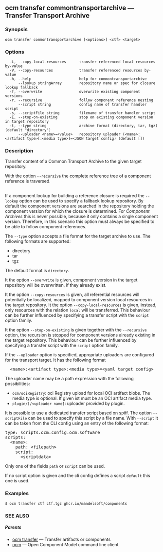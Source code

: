 ## ocm transfer commontransportarchive &mdash; Transfer Transport Archive

### Synopsis

```
ocm transfer commontransportarchive [<options>] <ctf> <target>
```

### Options

```
  -L, --copy-local-resources      transfer referenced local resources by-value
  -V, --copy-resources            transfer referenced resources by-value
  -h, --help                      help for commontransportarchive
      --lookup stringArray        repository name or spec for closure lookup fallback
  -f, --overwrite                 overwrite existing component versions
  -r, --recursive                 follow component reference nesting
      --script string             config name of transfer handler script
  -s, --scriptFile string         filename of transfer handler script
  -E, --stop-on-existing          stop on existing component version in target repository
  -t, --type string               archive format (directory, tar, tgz) (default "directory")
      --uploader <name>=<value>   repository uploader (<name>:<artifact type>[:<media type>]=<JSON target config) (default [])
```

### Description


Transfer content of a Common Transport Archive to the given target repository.


With the option <code>--recursive</code> the complete reference tree of a component reference is traversed.

\
If a component lookup for building a reference closure is required
the <code>--lookup</code>  option can be used to specify a fallback
lookup repository. By default the component versions are searched in
the repository holding the component version for which the closure is
determined. For *Component Archives* this is never possible, because
it only contains a single component version. Therefore, in this scenario
this option must always be specified to be able to follow component
references.


The <code>--type</code> option accepts a file format for the
target archive to use. The following formats are supported:
- directory
- tar
- tgz

The default format is <code>directory</code>.


It the option <code>--overwrite</code> is given, component version in the
target repository will be overwritten, if they already exist.


It the option <code>--copy-resources</code> is given, all referential 
resources will potentially be localized, mapped to component version local
resources in the target repository. It the option <code>--copy-local-resources</code> 
is given, instead, only resources with the relation <code>local</code> will be
transferred. This behaviour can be further influenced by specifying a transfer
script with the <code>script</code> option family.


It the option <code>--stop-on-existing</code> is given together with the <code>--recursive</code>
option, the recursion is stopped for component versions already existing in the 
target repository. This behaviour can be further influenced by specifying a transfer script
with the <code>script</code> option family.


If the <code>--uploader</code> option is specified, appropriate uploaders
are configured for the transport target. It has the following format

<center>
    <pre>&lt;name>:&lt;artifact type>:&lt;media type>=&lt;yaml target config></pre>
</center>

The uploader name may be a path expression with the following possibilities:
- <code>ocm/ociRegistry</code>: oci Registry upload for local OCI artifact blobs.
  The media type is optional. If given ist must be an OCI artifact media type.
- <code>plugin/<plugin name>[/<uploader name]</code>: uploader provided by plugin.


It is possible to use a dedicated transfer script based on spiff.
The option <code>--scriptFile</code> can be used to specify this script
by a file name. With <code>--script</code> it can be taken from the 
CLI config using an entry of the following format:

<pre>
type: scripts.ocm.config.ocm.software
scripts:
  &lt;name>: 
    path: &lt;filepath> 
    script:
      &lt;scriptdata>
</pre>

Only one of the fields <code>path</code> or <code>script</code> can be used.

If no script option is given and the cli config defines a script <code>default</code>
this one is used.


### Examples

```
$ ocm transfer ctf ctf.tgz ghcr.io/mandelsoft/components
```

### SEE ALSO

##### Parents

* [ocm transfer](ocm_transfer.md)	 &mdash; Transfer artifacts or components
* [ocm](ocm.md)	 &mdash; Open Component Model command line client

